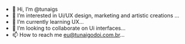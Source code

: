 - 👋 Hi, I’m @tunaigs
- 👀 I’m interested in Ui/UX design, marketing and artistic creations ...
- 🌱 I’m currently learning UX...
- 💞️ I’m looking to collaborate on Ui interfaces...
- 📫 How to reach me eu@tunaigodoi.com.br...

<!---
tunaigs/tunaigs is a ✨ special ✨ repository because its `README.md` (this file) appears on your GitHub profile.
You can click the Preview link to take a look at your changes.
--->
